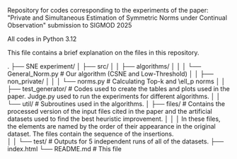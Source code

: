 Repository for codes corresponding to the experiments of the paper: "Private and Simultaneous Estimation of Symmetric Norms under Continual Observation" submission to SIGMOD 2025

All codes in Python 3.12

This file contains a brief explanation on the files in this repository.

.
├── SNE experiment/
│   ├── src/
│   │   ├── algorithms/
│   │   │   └── General_Norm.py # Our algorithm (CSNE and Low-Threshold)
│   │   ├── non_private/
│   │   │   └── norms.py # Calculating Top-k and \ell_p norms
│   │   ├── test_generator/ # Codes used to create the tables and plots used in the paper. Judge.py used to run the experiments for different algorithms.
│   │   └── util/ # Subroutines used in the algorithms.
│   ├── files/  # Contains the processed version of the input files cited in the paper and the artificial datasets used to find the best heuristic improvement.
│   │   │          In these files, the elements are named by the order of their appearance in the original dataset. The files contain the sequence of the insertions.         
│   │   └── test/ # Outputs for 5 independent runs of all of the datasets.
├── index.html
└── README.md  # This file

